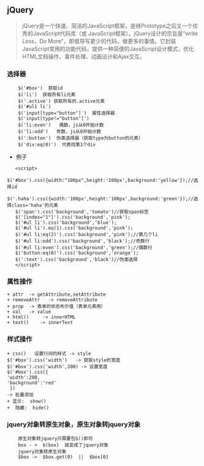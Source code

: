 

## jQuery
> jQuery是一个快速、简洁的JavaScript框架，是继Prototype之后又一个优秀的JavaScript代码库（或  JavaScript框架）。jQuery设计的宗旨是“write Less，Do More”，即倡导写更少的代码，做更多的事情。它封装JavaScript常用的功能代码，提供一种简便的JavaScript设计模式，优化HTML文档操作、事件处理、动画设计和Ajax交互。

### 选择器
```
    $('#box')  获取id
    $('li')  获取所有li元素
    $('.active') 获取所有的.active元素
    $('#ul1 li')
    $('input[type="button"]')  属性选择器
    $('input[type!="button"]')
    $('li:even')   偶数，js从0开始计数
    $('li:odd')   奇数，js从0开始计数
    $(':button')  伪类选择器（获取type为button的元素）
    $('div:eq(0)')  代表找第1个div
```
+ 例子
``` 
   <script>
   $('#box').css({width:"100px",height:'100px',background:'yellow'});//选择id
   $('.haha').css({width:'100px',height:'100px',background:'green'});//选择class='haha'的元素
   $('span').css('background','tomato')//获取span标签
   $('[index="1"]').css('background','pink');
   $('#ul li').css('background','blue');
   $('#ul li').eq(1).css('background','pink');
   $('#ul li:eq(2)').css('background','pink');//第几个li
   $('#ul li:odd').css('background','black');//奇数行
   $('#ul li:even').css('background','green');//偶数行
   $('button:eq(0)').css('background','orange');
   $(':text').css('background','black')//伪类选择
   </script>

```
### 属性操作
    + attr  -> getAttribute,setAttribute
    + removeAttr   -> removeAttribute
    + prop  -> 表单的状态布尔值（表单元素用）
    + val   -> value
    + html()     -> innerHTML
    + text()    -> innerText
### 样式操作
    + css()   设置行间的样式 -> style
    $('#box').css('width')   -> 获取style的宽度
    $('#box').css('width',200) -> 设置宽度
    $('#box').css({
    'width':200,
    'background':'red'
     })      
    -> 批量添加 
    + 显示:  show()
    +  隐藏:  hide()

### jquery对象转原生对象，原生对象转jquery对象
```
    原生对象转jquery只需要包$()即可
    box - >  $(box)  就变成了jquery对象
    jquery对象转原生对象
    $box ->  $box.get(0)  ||  $box[0]             
```
